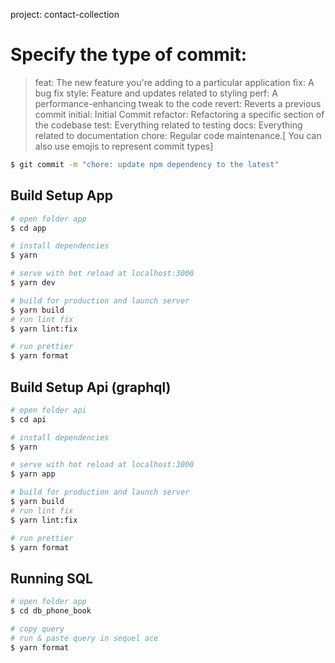 project: contact-collection


# Specify the type of commit:
> feat: The new feature you're adding to a particular application
> fix: A bug fix
> style: Feature and updates related to styling
> perf: A performance-enhancing tweak to the code
> revert: Reverts a previous commit
> initial: Initial Commit
> refactor: Refactoring a specific section of the codebase
> test: Everything related to testing
> docs: Everything related to documentation
> chore: Regular code maintenance.[ You can also use emojis to represent commit types]

```bash
$ git commit -m "chore: update npm dependency to the latest"
```

## Build Setup App

```bash
# open folder app
$ cd app

# install dependencies
$ yarn

# serve with hot reload at localhost:3000
$ yarn dev

# build for production and launch server
$ yarn build
# run lint fix
$ yarn lint:fix

# run prettier
$ yarn format
```

## Build Setup Api (graphql)

```bash
# open folder api
$ cd api

# install dependencies
$ yarn

# serve with hot reload at localhost:3000
$ yarn app

# build for production and launch server
$ yarn build
# run lint fix
$ yarn lint:fix

# run prettier
$ yarn format
```


## Running SQL

```bash
# open folder app
$ cd db_phone_book

# copy query
# run & paste query in sequel ace
$ yarn format
```